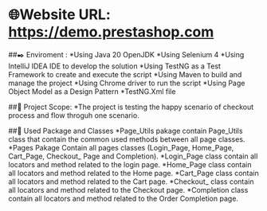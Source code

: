 # 🌐Website URL: https://demo.prestashop.com
##✒️ Enviroment :
*Using Java 20 OpenJDK
*Using Selenium 4
*Using IntelliJ IDEA IDE to develop the solution
*Using TestNG as a Test Framework to create and execute the script
*Using Maven to build and manage the project
*Using Chrome driver to run the script
*Using Page Object Model as a Design Pattern
*TestNG.Xml file

##🔭 Project Scope:
*The project is testing the happy scenario of checkout process and flow throguh one scenario.

##🔬 Used Package and Classes
*Page_Utils pakage contain Page_Utils class that contain the common used methods between all page classes.
*Pages Pakage Contain all pages classes (Login_Page, Home_Page, Cart_Page, Checkout_ Page and Completion).
*Login_Page class contain all locators and method related to the login page.
*Home_Page class contain all locators and method related to the Home page.
*Cart_Page class contain all locators and method related to the Cart page.
*Checkout_ class contain all locators and method related to the Checkout page.
*Completion class contain all locators and method related to the Order Completion page.
